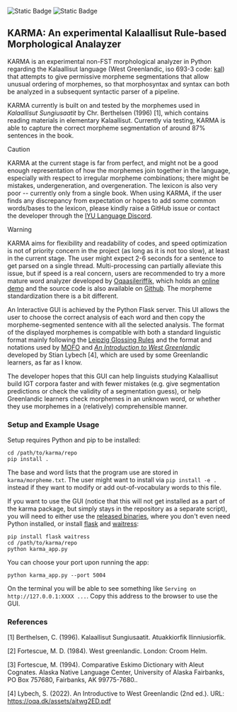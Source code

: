 ![Static Badge](https://img.shields.io/badge/python-3.12|3.13-blue)
![Static Badge](https://img.shields.io/badge/version-0.0.1-green)


## KARMA: An experimental Kalaallisut Rule-based Morphological Analayzer

KARMA is an experimental non-FST morphological analyzer in Python regarding the Kalaallisut language (West Greenlandic, iso 693-3 code: [kal](https://www.ethnologue.com/language/kal/)) that attempts to give permissive morpheme segmentations that allow unusual ordering of morphemes, so that morphosyntax and syntax can both be analyzed in a subsequent syntactic parser of a pipeline.

KARMA currently is built on and tested by the morphemes used in *Kalaallisut Sungiusaatit* by Chr. Berthelsen (1996) [1], which contains reading materials in elementary Kalaallisut. Currently via testing, KARMA is able to capture the correct morpheme segmentation of around 87% sentences in the book.

> [!CAUTION]
> KARMA at the current stage is far from perfect, and might not be a good enough representation of how the morphemes join together in the language, especially with respect to irregular morpheme combinations; there might be mistakes, undergeneration, and overgeneration. The lexicon is also very poor -- currently only from a single book. When using KARMA, if the user finds any discrepancy from expectation or hopes to add some common words/bases to the lexicon, please kindly raise a GitHub issue or contact the developer through the [IYU Language Discord](https://disboard.org/server/328027881009709056).

> [!WARNING]
> KARMA aims for flexibility and readability of codes, and speed optimization is not of priority concern in the project (as long as it is not too slow), at least in the current stage. The user might expect 2-6 seconds for a sentence to get parsed on a single thread. Multi-processing can partially alleviate this issue, but if speed is a real concern, users are recommended to try a more mature word analyzer developed by [Oqaasileriffik](https://oqaasileriffik.gl/), which holds an [online demo](https://oqaasileriffik.gl/en/langtech/lookup/) and the source code is also available on [Github](https://github.com/giellalt/lang-kal). The morpheme standardization there is a bit different.

An Interactive GUI is achieved by the Python Flask server. This UI allows the user to choose the correct analysis of each word and then copy the morpheme-segmented sentence with all the selected analysis. The format of the displayed morphemes is compatible with both a standard linguistic format mainly following the [Leipzig Glossing Rules](https://www.eva.mpg.de/lingua/pdf/Glossing-Rules.pdf) and the format and notations used by [MOFO](https://mofo.oqa.dk/) and [*An Introduction to West Greenlandic*](https://oqa.dk/assets/aitwg2ED.pdf) developed by Stian Lybech [4], which are used by some Greenlandic learners, as far as I know. 

The developer hopes that this GUI can help linguists studying Kalaallisut build IGT corpora faster and with fewer mistakes (e.g. give segmentation predictions or check the validity of a segmentation guess), or help Greenlandic learners check morphemes in an unknown word, or whether they use morphemes in a (relatively) comprehensible manner.


### Setup and Example Usage

Setup requires Python and pip to be installed:
```
cd /path/to/karma/repo
pip install .
```

The base and word lists that the program use are stored in `karma/morpheme.txt`. The user might want to install via `pip install -e .` instead if they want to modify or add out-of-vocabulary words to this file.

If you want to use the GUI (notice that this will not get installed as a part of the karma package, but simply stays in the repository as a separate script), you will need to either use the [released binaries](https://github.com/alexhsu-nlp/karma/releases/tag/0.0.1), where you don't even need Python installed, or install [flask](https://flask.palletsprojects.com/en/stable/) and [waitress](https://docs.pylonsproject.org/projects/waitress/en/latest/):

```
pip install flask waitress
cd /path/to/karma/repo
python karma_app.py
```

You can choose your port upon running the app:
```
python karma_app.py --port 5004
```
On the terminal you will be able to see something like `Serving on http://127.0.0.1:XXXX ...`. Copy this address to the browser to use the GUI.


### References
[1] Berthelsen, C.  (1996). Kalaallisut Sungiusaatit. Atuakkiorfik Ilinniusiorfik.

[2] Fortescue, M. D. (1984). West greenlandic. London: Croom Helm.

[3] Fortescue, M. (1994). Comparative Eskimo Dictionary with Aleut Cognates. Alaska Native Language Center, University of Alaska Fairbanks, PO Box 757680, Fairbanks, AK 99775-7680..

[4] Lybech, S. (2022). An Introductive to West Greenlandic (2nd ed.). URL: https://oqa.dk/assets/aitwg2ED.pdf

